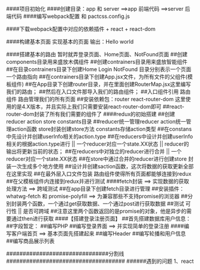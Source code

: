 ####项目初始化
####创建目录：app  和 server
  ==>app     前端代码
  ==>server  后端代码
####编写webpack配置 和 pactcss.config.js

####下载webpack配置中对应的依赖插件 + react + react-dom

####构建基本页面 实现基本的页面 输出：Hello world

####搭建基本的路由  暂时就弄登录页面、Home页面、NotFound页面
    ##创建components目录用来盛放木偶组件
    ##创建contrainers目录用来盛放智能组件
    ##在目录contrainers目录下创建Home Login NotFound 目录分别表示一个页面一个路由指向
    ##在contrainers目录下创建App.jsx文件，为所有文件的父组件(模板组件)
    ##在App目录下创建router目录，并在里面创建RouterMap.jsx这里编写我们的路由；
    ##然后在入口文件那导入我们的路由组件；
    ##入口组件引用 路由组件 路由管理我们的所有页面
    ##安装依赖包：router react-router-dom 这里使用的是4.X版本，并且实际上我们只需要安装react-router-dom即可
    ##react-router-dom封装了所有我们需要的组件了
####redux的初始搭建
    ##创建reducer  action  store  constants目录
    ##reducer统一管理reducer  action统一管理action函数  store封装创建store方法  constants存储action类型
    ##在constans中先设计并创建userInfo相关的action.type
    ##在reducers中设计并创建userInfo相关的根据action.type进行 || 一个reducer对应一个state.XX状态  || reducer的输出将更新当前的状态；
    ##在reducers中对独立的reducer进行合并   || 一个reducer对应一个state.XX状态
    ##在store中通过合并的reducer进行创建store  封装一次生成多个地方使用
    ##设计并创建saction函数，这次将数据的获取更新全部在这里实现
    ##在最外层入口文件包装 路由组件使得所有页面都能够连接到redux
    ##在父模板组件内连接到redux并进行测试
####fetch封装  ==> 实现数据的获取处理方法 ==> 跨域测试
    ##在app目录下创建fetch目录进行管理
    ##安装插件：whatwg-fetch  和  promise-polyfill ==> 为兼容那些不支持promise的浏览器
    ##分别封装两个函数，一个通过get获取数据、一个通过post进行获取数据
    ##测试  可行性 || 是否可跨域
    ##注意这里两个函数返回的是promise的对象，他是异步的需要通过then进行获取
####【搭建登录注册页面】
    ##首先搭建数据库用户信息：
    ##字段暂定：
    ##编写PHP
    ##编写登录界面 ==> 并实现简单的登录注册
####编写客户端首页  ==> 基本页面先搭建起来
    ##编写Header
    ##编写轮播和用户信息
    ##编写商品展示列表



###############################分割线####################################
######遇到的问题
1、react路由问题：
    ==> BrowserRouter好像会发生一堆 BUG 最后改用HashRouter
    ==> 路由嵌套问题
        /* 嵌套路由设置 */
        const ProspectsRouter = ({ match }) => (
        <div>
            {/* 嵌套路由：路由 /prospects/home 将跳转到 Home组件 */}
            <Route path={`${match.url}/home`} component={Home}/>
        </div>
        ) 
        /* 开始编写 路由配置 */
        class RouterMap extends React.Component{
        render(){
            return (
            <HashRouter>
                <App>{/* 自定义父组件  作为主模板 */}
                <Switch>{/* 设置  限制每次路由有且只能加载匹配到的第一个路由 
                            *否则最后一个路由配置将被一直匹配到（会同时匹配到2个路由） */}
                    {/* 正常路由配置 */}
                    <Route exact path='/' component={Home} />{/* exact 表示严格匹配  只有完全匹配到根 才加载Home组件  如果不加根路由会永远被匹配带 */}
                    <Route path='/detail/:id' component={Detail} /> {/* 可以通过路由给组件设置参数 通过 id进行匹配接收 */}
                    <Route path='/list/aaaa' component={List} />
                    <Route path='/prospects' component={ProspectsRouter} />
                    <Route path='/*' component={NotFound} />
                </Switch>
                </App>
            </HashRouter>
            )
        }
        }
        export default RouterMap;  /* 导出路由 */

2、IE11下报错：不支持 startsWith 方法或属性
    ==> 按照提示：引入兼容代码
    ==> 检测浏览器是否支持该方法不支持则手动设置自定义函数，同时补充endsWith方法
    ==> 具体代码如下：
        if (typeof String.prototype.startsWith != 'function') {  
            String.prototype.startsWith = function (prefix){  
            return this.slice(0, prefix.length) === prefix;  
            };  
        }

        if (typeof String.prototype.endsWith != 'function') {  
            String.prototype.endsWith = function(suffix) {  
            return this.indexOf(suffix, this.length - suffix.length) !== -1;  
            };  
        }  
3、Safari下提示  MAP对象未定义：
    






